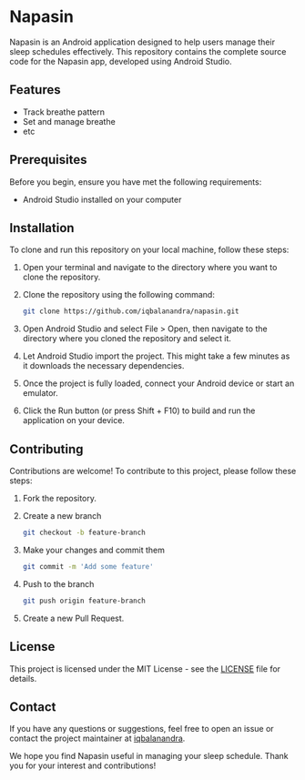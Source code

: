 # Napasin

Napasin is an Android application designed to help users manage their sleep schedules effectively. This repository contains the complete source code for the Napasin app, developed using Android Studio.

## Features
- Track breathe pattern
- Set and manage breathe
- etc

## Prerequisites

Before you begin, ensure you have met the following requirements:
- Android Studio installed on your computer

## Installation

To clone and run this repository on your local machine, follow these steps:

1. Open your terminal and navigate to the directory where you want to clone the repository.

2. Clone the repository using the following command:
   
   ```bash
   git clone https://github.com/iqbalanandra/napasin.git

3. Open Android Studio and select File > Open, then navigate to the directory where you cloned the repository and select it.

4. Let Android Studio import the project. This might take a few minutes as it downloads the necessary dependencies.

5. Once the project is fully loaded, connect your Android device or start an emulator.

6. Click the Run button (or press Shift + F10) to build and run the application on your device.

## Contributing

Contributions are welcome! To contribute to this project, please follow these steps:

1. Fork the repository.

2. Create a new branch
   ```bash
   git checkout -b feature-branch

3. Make your changes and commit them
    ```bash
    git commit -m 'Add some feature'

4. Push to the branch
   ```bash
   git push origin feature-branch

5. Create a new Pull Request.
   
## License
This project is licensed under the MIT License - see the [LICENSE](LICENSE) file for details.

## Contact
If you have any questions or suggestions, feel free to open an issue or contact the project maintainer at [iqbalanandra](https://github.com/iqbalanandra).

We hope you find Napasin useful in managing your sleep schedule. Thank you for your interest and contributions!






